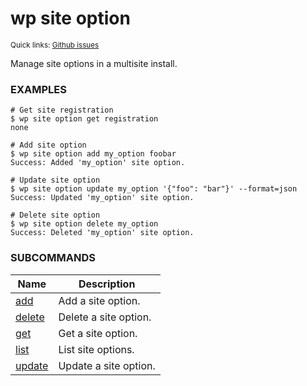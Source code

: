 # wp site option

<small>Quick links: <a href="https://github.com/wp-cli/wp-cli/issues?q=is%3Aopen+label%3Acommand%3Asite-option+sort%3Aupdated-desc">Github issues</a></small>

Manage site options in a multisite install.

### EXAMPLES

    # Get site registration
    $ wp site option get registration
    none

    # Add site option
    $ wp site option add my_option foobar
    Success: Added 'my_option' site option.

    # Update site option
    $ wp site option update my_option '{"foo": "bar"}' --format=json
    Success: Updated 'my_option' site option.

    # Delete site option
    $ wp site option delete my_option
    Success: Deleted 'my_option' site option.





### SUBCOMMANDS

<table>
	<thead>
	<tr>
		<th>Name</th>
		<th>Description</th>
	</tr>
	</thead>
	<tbody>
		<tr>
			<td><a href="https://developer.wordpress.org/cli/commands/site/option/add/">add</a></td>
			<td>Add a site option.</td>
		</tr>
		<tr>
			<td><a href="https://developer.wordpress.org/cli/commands/site/option/delete/">delete</a></td>
			<td>Delete a site option.</td>
		</tr>
		<tr>
			<td><a href="https://developer.wordpress.org/cli/commands/site/option/get/">get</a></td>
			<td>Get a site option.</td>
		</tr>
		<tr>
			<td><a href="https://developer.wordpress.org/cli/commands/site/option/list/">list</a></td>
			<td>List site options.</td>
		</tr>
		<tr>
			<td><a href="https://developer.wordpress.org/cli/commands/site/option/update/">update</a></td>
			<td>Update a site option.</td>
		</tr>
	</tbody>
</table>
